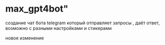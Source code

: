 # max_gpt4bot"
создание чат бота telegram который отправляет запросы , даёт ответ, возможно с разными настройками и стикерами

новое изменение
